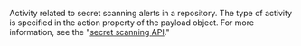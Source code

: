 Activity related to secret scanning alerts in a repository. The type of activity is specified in the action property of the payload object. For more information, see the "[secret scanning API](/rest/secret-scanning)."

